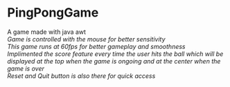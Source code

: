 # PingPongGame
A game made with java awt\
<i>Game is controlled with the mouse for better sensitivity</i>\
<i>This game runs at 60fps for better gameplay and smoothness</i>\
<i>Implimented the score feature every time the user hits the ball which will be displayed at the top when the game is ongoing and at the center when the game is over</i>\
<i>Reset and Quit button is also there for quick access</i>
